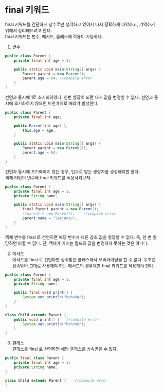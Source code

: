 # final 키워드
final 키워드를 간단하게 상수로만 생각하고 있어서 다시 정확하게 파악하고, 기억하기 위해서 정리해보려고 한다.  
final 키워드는 변수, 메서드, 클래스에 적용이 가능하다. 

1. 변수
```java
public class Parent {
    private final int age = 1;

    public static void main(String[] args) {
        Parent parent = new Parent();
        parent.age = 64; //compile error
    }
}
```
선언과 동시에 1로 초기화하였다. 한번 할당이 되면 다시 값을 변경할 수 없다. 선언과 동시에 초기화하지 않으면 마찬가지로 에러가 발생한다.
```java
public class Parent {
    private final int age;

    public Parent(int age) {
        this.age = age;
    }

    public static void main(String[] args) {
        Parent parent = new Parent(1);
        parent.age = 64;
    }
}
```
선언과 동시에 초기화하지 않는 경우, 인수로 받는 생성자를 생성해야만 한다.  
객체 타입의 변수에 final 키워드를 적용시켜보자.
```java
public class Parent {
    private final int age = 1;
    private String name;

    public static void main(String[] args) {
        final Parent parent = new Parent();
        //parent = new Parent();    //compile error
        parent.name = "leejunsu";
    }
}
```
객체 변수를 final 로 선언하면 해당 변수에 다른 참조 값을 할당할 수 없다. 즉, 한 번 할당하면 바꿀 수 없다. 단, 객체가 가지는 필드의 값을 변경하지 못하는 것은 아니다.

2. 메서드  
메서드를 final 로 선언하면 상속받은 클래스에서 오버라이딩을 할 수 없다. 무조건 상속받아 그대로 사용해야 하는 메서드의 경우에만 final 키워드를 적용해야 한다.
```java
public class Parent {
    private final int age = 1;
    private String name;

    public final void print() {
        System.out.println("hahaha");
    }
}

class Child extends Parent {
    public void print() {   //compile error
        System.out.println("hohoho");
    }
}
```

3. 클래스  
클래스를 final 로 선언하면 해당 클래스를 상속받을 수 없다.
```java
public final class Parent {
    private final int age = 1;
    private String name;
}

class Child extends Parent {    //compile error
}
```